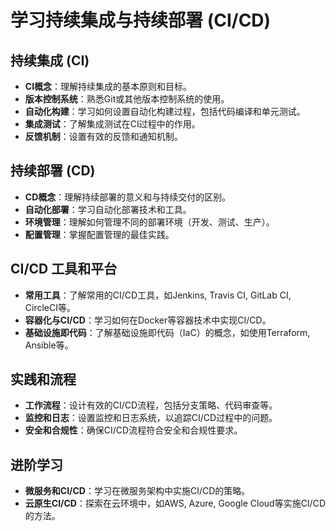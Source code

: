 # 学习持续集成与持续部署 (CI/CD) 

## 持续集成 (CI)
- **CI概念**：理解持续集成的基本原则和目标。
- **版本控制系统**：熟悉Git或其他版本控制系统的使用。
- **自动化构建**：学习如何设置自动化构建过程，包括代码编译和单元测试。
- **集成测试**：了解集成测试在CI过程中的作用。
- **反馈机制**：设置有效的反馈和通知机制。

## 持续部署 (CD)
- **CD概念**：理解持续部署的意义和与持续交付的区别。
- **自动化部署**：学习自动化部署技术和工具。
- **环境管理**：理解如何管理不同的部署环境（开发、测试、生产）。
- **配置管理**：掌握配置管理的最佳实践。

## CI/CD 工具和平台
- **常用工具**：了解常用的CI/CD工具，如Jenkins, Travis CI, GitLab CI, CircleCI等。
- **容器化与CI/CD**：学习如何在Docker等容器技术中实现CI/CD。
- **基础设施即代码**：了解基础设施即代码（IaC）的概念，如使用Terraform, Ansible等。

## 实践和流程
- **工作流程**：设计有效的CI/CD流程，包括分支策略、代码审查等。
- **监控和日志**：设置监控和日志系统，以追踪CI/CD过程中的问题。
- **安全和合规性**：确保CI/CD流程符合安全和合规性要求。

## 进阶学习
- **微服务和CI/CD**：学习在微服务架构中实施CI/CD的策略。
- **云原生CI/CD**：探索在云环境中，如AWS, Azure, Google Cloud等实施CI/CD的方法。
